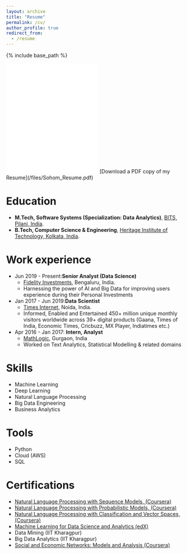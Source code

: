 ```yaml
---
layout: archive
title: "Resume"
permalink: /cv/
author_profile: true
redirect_from:
  - /resume
---
```


{% include base_path %}
<iframe src="/files/Sohom_Resume.pdf" width="50%" height="300" frameborder="no" border="0" marginwidth="0" marginheight="0"></iframe>
[Download a PDF copy of my Resume](/files/Sohom_Resume.pdf)

Education
======
* **M.Tech, Software Systems (Specialization: Data Analytics)**, [BITS, Pilani, India](https://www.bits-pilani.ac.in/).
* **B.Tech, Computer Science & Engineering**, [Heritage Institute of Technology, Kolkata, India](https://www.heritageit.edu/).

Work experience
======
* Jun 2019 - Present:**Senior Analyst (Data Science)**
  * [Fidelity Investments](https://www.fidelity.com/), Bengaluru, India. 
  * Harnessing the power of AI and Big Data for improving users experience during their Personal Investments
* Jan 2017 - Jun 2019:**Data Scientist**
  * [Times Internet](https://timesinternet.in/), Noida, India.
  * Informed, Enabled and Entertained 450+ million unique monthly visitors worldwide across 39+ digital products (Gaana, Times of India, Economic Times, Cricbuzz, MX Player, Indiatimes etc.)
* Apr 2016 - Jan 2017: **Intern, Analyst**
  * [MathLogic](http://fnmathlogic.com/), Gurgaon, India
  * Worked on Text Analytics, Statistical Modelling & related domains

  
Skills
======
* Machine Learning
* Deep Learning
* Natural Language Processing
* Big Data Engineering
* Business Analytics

Tools
======
* Python
* Cloud (AWS)
* SQL

Certifications
======
* [Natural Language Processing with Sequence Models, (Coursera)](https://www.coursera.org/account/accomplishments/certificate/WJ4JANLL23FY)
* [Natural Language Processing with Probabilistic Models, (Coursera)](https://www.coursera.org/account/accomplishments/certificate/D5VQ5Q8QH2CS)
* [Natural Language Processing with Classification and Vector Spaces, (Coursera)](https://coursera.org/share/832fb751524733c2c720193501866465)
* [Machine Learning for Data Science and Analytics (edX)](https://courses.edx.org/certificates/21624bef8e1649b7a471faabca2a17ee)
* Data Mining (IIT Kharagpur)
* Big Data Analytics (IIT Kharagpur)
* [Social and Economic Networks: Models and Analysis (Coursera)](https://www.coursera.org/api/legacyCertificates.v1/spark/statementOfAccomplishment/971615~6114289/pdf)
